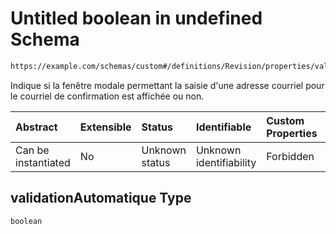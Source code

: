 # Untitled boolean in undefined Schema

```txt
https://example.com/schemas/custom#/definitions/Revision/properties/validationAutomatique
```

Indique si la fenêtre modale permettant la saisie d'une adresse courriel pour le courriel de confirmation est affichée ou non.

| Abstract            | Extensible | Status         | Identifiable            | Custom Properties | Additional Properties | Access Restrictions | Defined In                                                                   |
| :------------------ | :--------- | :------------- | :---------------------- | :---------------- | :-------------------- | :------------------ | :--------------------------------------------------------------------------- |
| Can be instantiated | No         | Unknown status | Unknown identifiability | Forbidden         | Allowed               | none                | [FRW.form.schema.json\*](../out/FRW.form.schema.json "open original schema") |

## validationAutomatique Type

`boolean`
